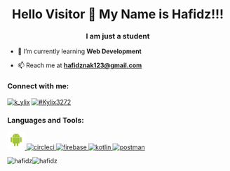 <h1 align="center">Hello Visitor 👋 My Name is Hafidz!!!</h1>
<h3 align="center">I am just a student</h3>

- 🌱 I’m currently learning **Web Development**

- 📫 Reach me at **hafidznak123@gmail.com**


<h3 align="left">Connect with me:</h3>
<p align="left">
<a href="https://instagram.com/hafidz_hafidz" target="blank"><img align="center" src="https://cdn.jsdelivr.net/npm/simple-icons@3.0.1/icons/instagram.svg" alt="k_ylix" height="30" width="40" /></a>
<a href="https://discord.gg/#Hafidz0001" target="blank"><img align="center" src="https://cdn.jsdelivr.net/npm/simple-icons@3.0.1/icons/discord.svg" alt="#Kylix3272" height="30" width="40" /></a>
</p>

<h3 align="left">Languages and Tools:</h3>
<p align="left"> <a href="https://developer.android.com" target="_blank"> <img src="https://raw.githubusercontent.com/devicons/devicon/master/icons/android/android-original-wordmark.svg" alt="android" width="40" height="40"/> </a> <a href="https://circleci.com" target="_blank"> <img src="https://www.vectorlogo.zone/logos/circleci/circleci-icon.svg" alt="circleci" width="40" height="40"/> </a> <a href="https://firebase.google.com/" target="_blank"> <img src="https://www.vectorlogo.zone/logos/firebase/firebase-icon.svg" alt="firebase" width="40" height="40"/> </a> <a href="https://kotlinlang.org" target="_blank"> <img src="https://www.vectorlogo.zone/logos/kotlinlang/kotlinlang-icon.svg" alt="kotlin" width="40" height="40"/> </a> <a href="https://postman.com" target="_blank"> <img src="https://www.vectorlogo.zone/logos/getpostman/getpostman-icon.svg" alt="postman" width="40" height="40"/> </a> </p>

<p>
  <img align="left" src="https://github-readme-stats.vercel.app/api/top-langs?username=hafidz0098&show_icons=true&locale=en&layout=compact&margin_bottom=20&theme=dark" alt="hafidz" />
</p>

</p>
  &nbsp;<img align="left" src="https://github-readme-stats.vercel.app/api?username=hafidz0098&show_icons=true&locale=en&theme=dark" alt="hafidz" />
</p>
